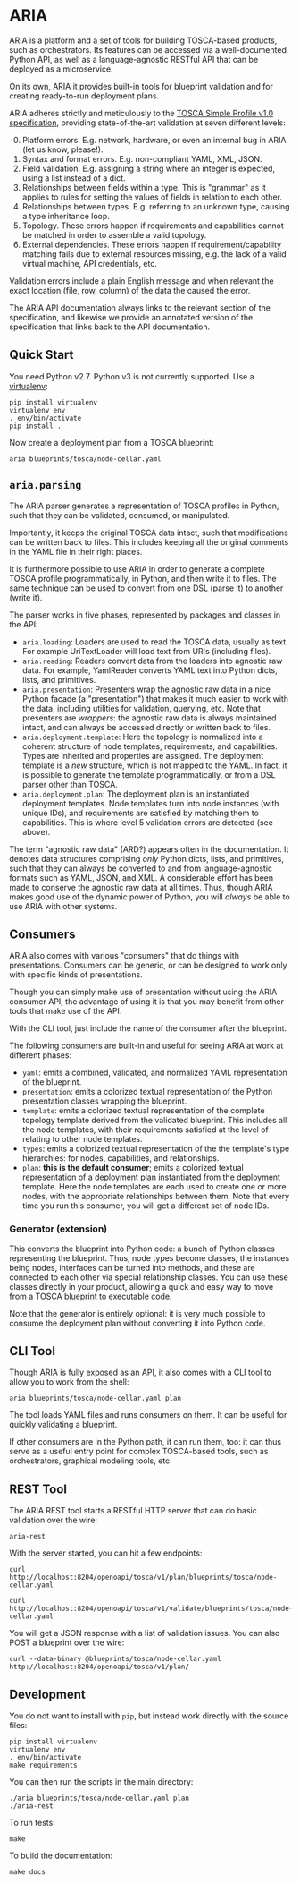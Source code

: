 ARIA
====

ARIA is a platform and a set of tools for building TOSCA-based products, such as orchestrators.
Its features can be accessed via a well-documented Python API, as well as a language-agnostic
RESTful API that can be deployed as a microservice.

On its own, ARIA it provides built-in tools for blueprint validation and for creating ready-to-run
deployment plans. 

ARIA adheres strictly and meticulously to the
[TOSCA Simple Profile v1.0 specification](http://docs.oasis-open.org/tosca/TOSCA-Simple-Profile-YAML/v1.0/csprd02/TOSCA-Simple-Profile-YAML-v1.0-csprd02.html),
providing state-of-the-art validation at seven different levels:

0. Platform errors. E.g. network, hardware, or even an internal bug in ARIA (let us know,
   please!).
1. Syntax and format errors. E.g. non-compliant YAML, XML, JSON.
2. Field validation. E.g. assigning a string where an integer is expected, using a list
   instead of a dict.
3. Relationships between fields within a type. This is "grammar" as it applies to rules for
   setting the values of fields in relation to each other.
4. Relationships between types. E.g. referring to an unknown type, causing a type inheritance
   loop. 
5. Topology. These errors happen if requirements and capabilities cannot be matched in order
   to assemble a valid topology.
6. External dependencies. These errors happen if requirement/capability matching fails due to
   external resources missing, e.g. the lack of a valid virtual machine, API credentials, etc. 

Validation errors include a plain English message and when relevant the exact location (file,
row, column) of the data the caused the error.

The ARIA API documentation always links to the relevant section of the specification, and
likewise we provide an annotated version of the specification that links back to the API
documentation.


Quick Start
-----------

You need Python v2.7. Python v3 is not currently supported. Use a [virtualenv](https://virtualenv.pypa.io/en/stable/):

	pip install virtualenv
	virtualenv env
	. env/bin/activate
	pip install .

Now create a deployment plan from a TOSCA blueprint:

	aria blueprints/tosca/node-cellar.yaml


`aria.parsing`
----------------

The ARIA parser generates a representation of TOSCA profiles in Python, such that they
can be validated, consumed, or manipulated.

Importantly, it keeps the original TOSCA data intact, such that modifications can be
written back to files. This includes keeping all the original comments in the YAML
file in their right places.

It is furthermore possible to use ARIA in order to generate a complete TOSCA profile
programmatically, in Python, and then write it to files. The same technique can be
used to convert from one DSL (parse it) to another (write it).

The parser works in five phases, represented by packages and classes in the API:

* `aria.loading`: Loaders are used to read the TOSCA data, usually as text.
  For example UriTextLoader will load text from URIs (including files).
* `aria.reading`: Readers convert data from the loaders into agnostic raw
  data. For example, YamlReader converts YAML text into Python dicts, lists, and
  primitives.
* `aria.presentation`: Presenters wrap the agnostic raw data in a nice
  Python facade (a "presentation") that makes it much easier to work with the data,
  including utilities for validation, querying, etc. Note that presenters are
  _wrappers_: the agnostic raw data is always maintained intact, and can always be
  accessed directly or written back to files.
* `aria.deployment.template`: Here the topology is normalized into a coherent
  structure of node templates, requirements, and capabilities. Types are inherited
  and properties are assigned. The deployment template is a _new_ structure,
  which is not mapped to the YAML. In fact, it is possible to generate the template
  programmatically, or from a DSL parser other than TOSCA.
* `aria.deployment.plan`: The deployment plan is an instantiated deployment
  templates. Node templates turn into node instances (with unique IDs), and
  requirements are satisfied by matching them to capabilities. This is where level
  5 validation errors are detected (see above).

The term "agnostic raw data" (ARD?) appears often in the documentation. It denotes
data structures comprising _only_ Python dicts, lists, and primitives, such that
they can always be converted to and from language-agnostic formats such as YAML,
JSON, and XML. A considerable effort has been made to conserve the agnostic raw
data at all times. Thus, though ARIA makes good use of the dynamic power of Python,
you will _always_ be able to use ARIA with other systems.


Consumers
---------

ARIA also comes with various "consumers" that do things with presentations. Consumers
can be generic, or can be designed to work only with specific kinds of presentations.

Though you can simply make use of presentation without using the ARIA consumer API,
the advantage of using it is that you may benefit from other tools that make use of
the API.

With the CLI tool, just include the name of the consumer after the blueprint.

The following consumers are built-in and useful for seeing ARIA at work at different
phases:

* `yaml`: emits a combined, validated, and normalized YAML representation of the
   blueprint.
* `presentation`: emits a colorized textual representation of the Python presentation
   classes wrapping the blueprint.
* `template`: emits a colorized textual representation of the complete topology
   template derived from the validated blueprint. This includes all the node templates,
   with their requirements satisfied at the level of relating to other node templates.
* `types`: emits a colorized textual representation of the the template's type
   hierarchies: for nodes, capabilities, and relationships.
* `plan`: **this is the default consumer**; emits a colorized textual representation of
   a deployment plan instantiated from the deployment template. Here the node templates
   are each used to create one or more nodes, with the appropriate relationships between
   them. Note that every time you run this consumer, you will get a different set of node
   IDs.

### Generator (extension)

This converts the blueprint into Python code: a bunch of Python classes representing
the blueprint. Thus, node types become classes, the instances being nodes, interfaces
can be turned into methods, and these are connected to each other via special
relationship classes. You can use these classes directly in your product, allowing
a quick and easy way to move from a TOSCA blueprint to executable code.

Note that the generator is entirely optional: it is very much possible to consume
the deployment plan without converting it into Python code.


CLI Tool
--------

Though ARIA is fully exposed as an API, it also comes with a CLI tool to allow you to
work from the shell:

	aria blueprints/tosca/node-cellar.yaml plan

The tool loads YAML files and runs consumers on them. It can be useful for quickly
validating a blueprint.

If other consumers are in the Python path, it can run them, too: it can thus serve as
a useful entry point for complex TOSCA-based tools, such as orchestrators, graphical
modeling tools, etc.


REST Tool
---------

The ARIA REST tool starts a RESTful HTTP server that can do basic validation over the
wire:

    aria-rest

With the server started, you can hit a few endpoints:

    curl http://localhost:8204/openoapi/tosca/v1/plan/blueprints/tosca/node-cellar.yaml
    
    curl http://localhost:8204/openoapi/tosca/v1/validate/blueprints/tosca/node-cellar.yaml

You will get a JSON response with a list of validation issues. You can also POST a
blueprint over the wire:

    curl --data-binary @blueprints/tosca/node-cellar.yaml http://localhost:8204/openoapi/tosca/v1/plan/


Development
-----------

You do not want to install with `pip`, but instead work directly with the source files:

	pip install virtualenv
	virtualenv env
	. env/bin/activate
	make requirements

You can then run the scripts in the main directory:

	./aria blueprints/tosca/node-cellar.yaml plan
    ./aria-rest

To run tests:

	make

To build the documentation:

	make docs
